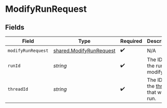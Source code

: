 # ModifyRunRequest


## Fields

| Field                                                                     | Type                                                                      | Required                                                                  | Description                                                               |
| ------------------------------------------------------------------------- | ------------------------------------------------------------------------- | ------------------------------------------------------------------------- | ------------------------------------------------------------------------- |
| `modifyRunRequest`                                                        | [shared.ModifyRunRequest](../../../sdk/models/shared/modifyrunrequest.md) | :heavy_check_mark:                                                        | N/A                                                                       |
| `runId`                                                                   | *string*                                                                  | :heavy_check_mark:                                                        | The ID of the run to modify.                                              |
| `threadId`                                                                | *string*                                                                  | :heavy_check_mark:                                                        | The ID of the [thread](/docs/api-reference/threads) that was run.         |